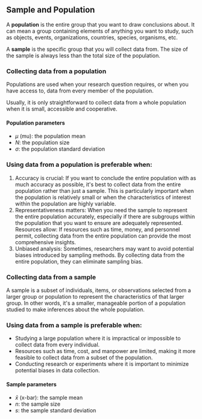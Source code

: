 ## Sample and Population

A **population** is the entire group that you want to draw conclusions about. It can mean a group containing elements of anything you want to study, such as objects, events, organizations, countries, species, organisms, etc.

A **sample** is the specific group that you will collect data from. The size of the sample is always less than the total size of the population.

### Collecting data from a population

Populations are used when your research question requires, or when you have access to, data from every member of the population.

Usually, it is only straightforward to collect data from a whole population when it is small, accessible and cooperative.

#### Population parameters

- $\mu$ (mu): the population mean
- $N$: the population size
- $\sigma$: the population standard deviation

### Using data from a population is preferable when:

1. Accuracy is crucial: If you want to conclude the entire population with as much accuracy as possible, it's best to collect data from the entire population rather than just a sample. This is particularly important when the population is relatively small or when the characteristics of interest within the population are highly variable.
2. Representativeness matters: When you need the sample to represent the entire population accurately, especially if there are subgroups within the population that you want to ensure are adequately represented.
Resources allow: If resources such as time, money, and personnel permit, collecting data from the entire population can provide the most comprehensive insights.
3. Unbiased analysis: Sometimes, researchers may want to avoid potential biases introduced by sampling methods. By collecting data from the entire population, they can eliminate sampling bias.

### Collecting data from a sample

A sample is a subset of individuals, items, or observations selected from a larger group or population to represent the characteristics of that larger group. In other words, it's a smaller, manageable portion of a population studied to make inferences about the whole population.

### Using data from a sample is preferable when:

- Studying a large population where it is impractical or impossible to collect data from every individual.
- Resources such as time, cost, and manpower are limited, making it more feasible to collect data from a subset of the population.
- Conducting research or experiments where it is important to minimize potential biases in data collection.

#### Sample parameters

- $\bar{x}$ (x-bar): the sample mean
- $n$: the sample size
- $s$: the sample standard deviation
